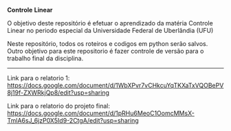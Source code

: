 **Controle** **Linear**

O objetivo deste repositório é efetuar o aprendizado da matéria Controle Linear no periodo especial da Universidade Federal de Uberlândia (UFU)

Neste repositório, todos os roteiros e codigos em python serão salvos.
Outro objetivo para este repositorio é fazer controle de versão para o trabalho final da disciplina.

----------------------------------------------------------------------------------------------------------------------------------------------------------------


Link para o relatorio 1: https://docs.google.com/document/d/1WbXPvr7vCHkcuYqTKXaTxVQOBePV8j19f-ZXWRkjQp8/edit?usp=sharing






Link para o relatorio do projeto final:  https://docs.google.com/document/d/1pRHu6MeoC1OomcMMsX-TmlA6sJ_6jzP0X5Id9-2CtgA/edit?usp=sharing
